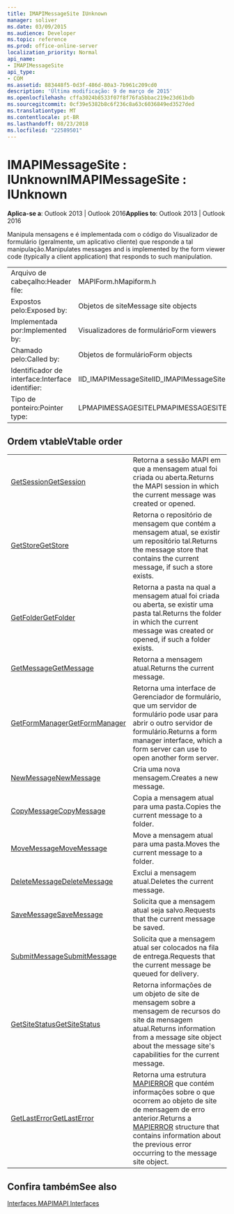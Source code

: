 ```yaml
---
title: IMAPIMessageSite IUnknown
manager: soliver
ms.date: 03/09/2015
ms.audience: Developer
ms.topic: reference
ms.prod: office-online-server
localization_priority: Normal
api_name:
- IMAPIMessageSite
api_type:
- COM
ms.assetid: 883448f5-0d3f-486d-80a3-7b961c209cd0
description: 'Última modificação: 9 de março de 2015'
ms.openlocfilehash: cffa3024b8533f07f8f76fa5bbac219e23d61bdb
ms.sourcegitcommit: 0cf39e5382b8c6f236c8a63c6036849ed3527ded
ms.translationtype: MT
ms.contentlocale: pt-BR
ms.lasthandoff: 08/23/2018
ms.locfileid: "22589501"
---
```

# <a name="imapimessagesite--iunknown"></a><span data-ttu-id="7110b-103">IMAPIMessageSite : IUnknown</span><span class="sxs-lookup"><span data-stu-id="7110b-103">IMAPIMessageSite : IUnknown</span></span>

  
  
<span data-ttu-id="7110b-104">**Aplica-se a**: Outlook 2013 | Outlook 2016</span><span class="sxs-lookup"><span data-stu-id="7110b-104">**Applies to**: Outlook 2013 | Outlook 2016</span></span> 
  
<span data-ttu-id="7110b-105">Manipula mensagens e é implementada com o código do Visualizador de formulário (geralmente, um aplicativo cliente) que responde a tal manipulação.</span><span class="sxs-lookup"><span data-stu-id="7110b-105">Manipulates messages and is implemented by the form viewer code (typically a client application) that responds to such manipulation.</span></span>
  
|||
|:-----|:-----|
|<span data-ttu-id="7110b-106">Arquivo de cabeçalho:</span><span class="sxs-lookup"><span data-stu-id="7110b-106">Header file:</span></span>  <br/> |<span data-ttu-id="7110b-107">MAPIForm.h</span><span class="sxs-lookup"><span data-stu-id="7110b-107">Mapiform.h</span></span>  <br/> |
|<span data-ttu-id="7110b-108">Expostos pelo:</span><span class="sxs-lookup"><span data-stu-id="7110b-108">Exposed by:</span></span>  <br/> |<span data-ttu-id="7110b-109">Objetos de site</span><span class="sxs-lookup"><span data-stu-id="7110b-109">Message site objects</span></span>  <br/> |
|<span data-ttu-id="7110b-110">Implementada por:</span><span class="sxs-lookup"><span data-stu-id="7110b-110">Implemented by:</span></span>  <br/> |<span data-ttu-id="7110b-111">Visualizadores de formulário</span><span class="sxs-lookup"><span data-stu-id="7110b-111">Form viewers</span></span>  <br/> |
|<span data-ttu-id="7110b-112">Chamado pelo:</span><span class="sxs-lookup"><span data-stu-id="7110b-112">Called by:</span></span>  <br/> |<span data-ttu-id="7110b-113">Objetos de formulário</span><span class="sxs-lookup"><span data-stu-id="7110b-113">Form objects</span></span>  <br/> |
|<span data-ttu-id="7110b-114">Identificador de interface:</span><span class="sxs-lookup"><span data-stu-id="7110b-114">Interface identifier:</span></span>  <br/> |<span data-ttu-id="7110b-115">IID_IMAPIMessageSite</span><span class="sxs-lookup"><span data-stu-id="7110b-115">IID_IMAPIMessageSite</span></span>  <br/> |
|<span data-ttu-id="7110b-116">Tipo de ponteiro:</span><span class="sxs-lookup"><span data-stu-id="7110b-116">Pointer type:</span></span>  <br/> |<span data-ttu-id="7110b-117">LPMAPIMESSAGESITE</span><span class="sxs-lookup"><span data-stu-id="7110b-117">LPMAPIMESSAGESITE</span></span>  <br/> |
   
## <a name="vtable-order"></a><span data-ttu-id="7110b-118">Ordem vtable</span><span class="sxs-lookup"><span data-stu-id="7110b-118">Vtable order</span></span>

|||
|:-----|:-----|
|[<span data-ttu-id="7110b-119">GetSession</span><span class="sxs-lookup"><span data-stu-id="7110b-119">GetSession</span></span>](imapimessagesite-getsession.md) <br/> |<span data-ttu-id="7110b-120">Retorna a sessão MAPI em que a mensagem atual foi criada ou aberta.</span><span class="sxs-lookup"><span data-stu-id="7110b-120">Returns the MAPI session in which the current message was created or opened.</span></span>  <br/> |
|[<span data-ttu-id="7110b-121">GetStore</span><span class="sxs-lookup"><span data-stu-id="7110b-121">GetStore</span></span>](imapimessagesite-getstore.md) <br/> |<span data-ttu-id="7110b-122">Retorna o repositório de mensagem que contém a mensagem atual, se existir um repositório tal.</span><span class="sxs-lookup"><span data-stu-id="7110b-122">Returns the message store that contains the current message, if such a store exists.</span></span>  <br/> |
|[<span data-ttu-id="7110b-123">GetFolder</span><span class="sxs-lookup"><span data-stu-id="7110b-123">GetFolder</span></span>](imapimessagesite-getfolder.md) <br/> |<span data-ttu-id="7110b-124">Retorna a pasta na qual a mensagem atual foi criada ou aberta, se existir uma pasta tal.</span><span class="sxs-lookup"><span data-stu-id="7110b-124">Returns the folder in which the current message was created or opened, if such a folder exists.</span></span>  <br/> |
|[<span data-ttu-id="7110b-125">GetMessage</span><span class="sxs-lookup"><span data-stu-id="7110b-125">GetMessage</span></span>](imapimessagesite-getmessage.md) <br/> |<span data-ttu-id="7110b-126">Retorna a mensagem atual.</span><span class="sxs-lookup"><span data-stu-id="7110b-126">Returns the current message.</span></span>  <br/> |
|[<span data-ttu-id="7110b-127">GetFormManager</span><span class="sxs-lookup"><span data-stu-id="7110b-127">GetFormManager</span></span>](imapimessagesite-getformmanager.md) <br/> |<span data-ttu-id="7110b-128">Retorna uma interface de Gerenciador de formulário, que um servidor de formulário pode usar para abrir o outro servidor de formulário.</span><span class="sxs-lookup"><span data-stu-id="7110b-128">Returns a form manager interface, which a form server can use to open another form server.</span></span>  <br/> |
|[<span data-ttu-id="7110b-129">NewMessage</span><span class="sxs-lookup"><span data-stu-id="7110b-129">NewMessage</span></span>](imapimessagesite-newmessage.md) <br/> |<span data-ttu-id="7110b-130">Cria uma nova mensagem.</span><span class="sxs-lookup"><span data-stu-id="7110b-130">Creates a new message.</span></span>  <br/> |
|[<span data-ttu-id="7110b-131">CopyMessage</span><span class="sxs-lookup"><span data-stu-id="7110b-131">CopyMessage</span></span>](imapimessagesite-copymessage.md) <br/> |<span data-ttu-id="7110b-132">Copia a mensagem atual para uma pasta.</span><span class="sxs-lookup"><span data-stu-id="7110b-132">Copies the current message to a folder.</span></span>  <br/> |
|[<span data-ttu-id="7110b-133">MoveMessage</span><span class="sxs-lookup"><span data-stu-id="7110b-133">MoveMessage</span></span>](imapimessagesite-movemessage.md) <br/> |<span data-ttu-id="7110b-134">Move a mensagem atual para uma pasta.</span><span class="sxs-lookup"><span data-stu-id="7110b-134">Moves the current message to a folder.</span></span>  <br/> |
|[<span data-ttu-id="7110b-135">DeleteMessage</span><span class="sxs-lookup"><span data-stu-id="7110b-135">DeleteMessage</span></span>](imapimessagesite-deletemessage.md) <br/> |<span data-ttu-id="7110b-136">Exclui a mensagem atual.</span><span class="sxs-lookup"><span data-stu-id="7110b-136">Deletes the current message.</span></span>  <br/> |
|[<span data-ttu-id="7110b-137">SaveMessage</span><span class="sxs-lookup"><span data-stu-id="7110b-137">SaveMessage</span></span>](imapimessagesite-savemessage.md) <br/> |<span data-ttu-id="7110b-138">Solicita que a mensagem atual seja salvo.</span><span class="sxs-lookup"><span data-stu-id="7110b-138">Requests that the current message be saved.</span></span>  <br/> |
|[<span data-ttu-id="7110b-139">SubmitMessage</span><span class="sxs-lookup"><span data-stu-id="7110b-139">SubmitMessage</span></span>](imapimessagesite-submitmessage.md) <br/> |<span data-ttu-id="7110b-140">Solicita que a mensagem atual ser colocados na fila de entrega.</span><span class="sxs-lookup"><span data-stu-id="7110b-140">Requests that the current message be queued for delivery.</span></span>  <br/> |
|[<span data-ttu-id="7110b-141">GetSiteStatus</span><span class="sxs-lookup"><span data-stu-id="7110b-141">GetSiteStatus</span></span>](imapimessagesite-getsitestatus.md) <br/> |<span data-ttu-id="7110b-142">Retorna informações de um objeto de site de mensagem sobre a mensagem de recursos do site da mensagem atual.</span><span class="sxs-lookup"><span data-stu-id="7110b-142">Returns information from a message site object about the message site's capabilities for the current message.</span></span>  <br/> |
|[<span data-ttu-id="7110b-143">GetLastError</span><span class="sxs-lookup"><span data-stu-id="7110b-143">GetLastError</span></span>](imapimessagesite-getlasterror.md) <br/> |<span data-ttu-id="7110b-144">Retorna uma estrutura [MAPIERROR](mapierror.md) que contém informações sobre o que ocorrem ao objeto de site de mensagem de erro anterior.</span><span class="sxs-lookup"><span data-stu-id="7110b-144">Returns a [MAPIERROR](mapierror.md) structure that contains information about the previous error occurring to the message site object.</span></span>  <br/> |
   
## <a name="see-also"></a><span data-ttu-id="7110b-145">Confira também</span><span class="sxs-lookup"><span data-stu-id="7110b-145">See also</span></span>



[<span data-ttu-id="7110b-146">Interfaces MAPI</span><span class="sxs-lookup"><span data-stu-id="7110b-146">MAPI Interfaces</span></span>](mapi-interfaces.md)

